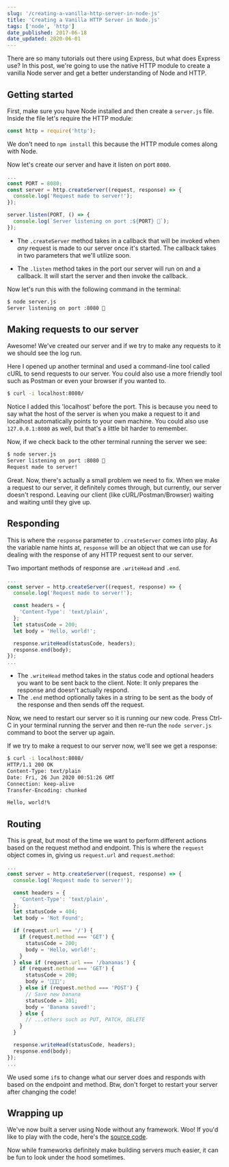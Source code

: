 ```yaml
---
slug: '/creating-a-vanilla-http-server-in-node-js'
title: 'Creating a Vanilla HTTP Server in Node.js'
tags: ['node', 'http']
date_published: 2017-06-18
date_updated: 2020-06-01
---
```


There are so many tutorials out there using Express, but what does Express use? In this post, we're going to use the native HTTP module to create a vanilla Node server and get a better understanding of Node and HTTP.

## Getting started

First, make sure you have Node installed and then create a `server.js` file. Inside the file let's require the HTTP module:

```js
const http = require('http');
```

We don't need to `npm install` this because the HTTP module comes along with Node.

Now let's create our server and have it listen on port `8080`.

```js
...
const PORT = 8080;
const server = http.createServer((request, response) => {
  console.log('Request made to server!');
});

server.listen(PORT, () => {
  console.log(`Server listening on port :${PORT} 🚀`);
});
```

- The `.createServer` method takes in a callback that will be invoked when _any_ request is made to our server once it's started. The callback takes in two parameters that we'll utilize soon.

- The `.listen` method takes in the port our server will run on and a callback. It will start the server and then invoke the callback.

Now let's run this with the following command in the terminal:

```sh
$ node server.js
Server listening on port :8080 🚀
```

## Making requests to our server

Awesome! We've created our server and if we try to make any requests to it we should see the log run.

Here I opened up another terminal and used a command-line tool called cURL to send requests to our server. You could also use a more friendly tool such as Postman or even your browser if you wanted to.

```sh
$ curl -i localhost:8080/
```

Notice I added this 'localhost' before the port. This is because you need to say what the host of the server is when you make a request to it and localhost automatically points to your own machine. You could also use `127.0.0.1:8080` as well, but that's a little bit harder to remember.

Now, if we check back to the other terminal running the server we see:

```sh
$ node server.js
Server listening on port :8080 🚀
Request made to server!
```

Great. Now, there's actually a small problem we need to fix. When we make a request to our server, it definitely comes through, but currently, our server doesn't respond. Leaving our client (like cURL/Postman/Browser) waiting and waiting until they give up.

## Responding

This is where the `response` parameter to `.createServer` comes into play. As the variable name hints at, `response` will be an object that we can use for dealing with the response of any HTTP request sent to our server.

Two important methods of response are `.writeHead` and `.end`.

```js
...
const server = http.createServer((request, response) => {
  console.log('Request made to server!');

  const headers = {
    'Content-Type': 'text/plain',
  };
  let statusCode = 200;
  let body = 'Hello, world!';

  response.writeHead(statusCode, headers);
  response.end(body);
});
...
```

- The `.writeHead` method takes in the status code and optional headers you want to be sent back to the client. Note: It only prepares the response and doesn't actually respond.
- The `.end` method optionally takes in a string to be sent as the body of the response and then sends off the request.

Now, we need to restart our server so it is running our new code. Press Ctrl-C in your terminal running the server and then re-run the `node server.js` command to boot the server up again.

If we try to make a request to our server now, we'll see we get a response:

```sh
$ curl -i localhost:8080/
HTTP/1.1 200 OK
Content-Type: text/plain
Date: Fri, 26 Jun 2020 00:51:26 GMT
Connection: keep-alive
Transfer-Encoding: chunked

Hello, world!%
```

## Routing

This is great, but most of the time we want to perform different actions based on the request method and endpoint. This is where the `request` object comes in, giving us `request.url` and `request.method`:

```js
...
const server = http.createServer((request, response) => {
  console.log('Request made to server!');

  const headers = {
    'Content-Type': 'text/plain',
  };
  let statusCode = 404;
  let body = 'Not Found';

  if (request.url === '/') {
    if (request.method === 'GET') {
      statusCode = 200;
      body = 'Hello, world!';
    }
  } else if (request.url === '/bananas') {
    if (request.method === 'GET') {
      statusCode = 200;
      body = '🍌🍌🍌';
    } else if (request.method === 'POST') {
      // Save new banana
      statusCode = 201;
      body = 'Banana saved!';
    } else {
      // ...others such as PUT, PATCH, DELETE
    }
  }

  response.writeHead(statusCode, headers);
  response.end(body);
});
...
```

We used some `if`s to change what our server does and responds with based on the endpoint and method. Btw, don't forget to restart your server after changing the code!

## Wrapping up

We've now built a server using Node without any framework. Woo! If you'd like to play with the code, here's the [source code](https://github.com/cainwatson/vanilla-node-http-server).

Now while frameworks definitely make building servers much easier, it can be fun to look under the hood sometimes.
